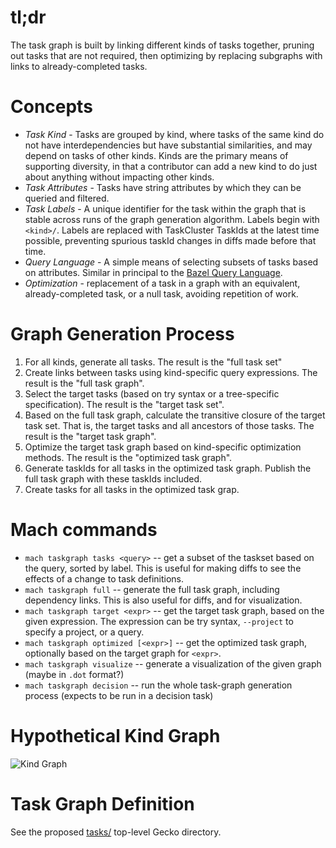 # tl;dr

The task graph is built by linking different kinds of tasks together, pruning out tasks that are not required,
then optimizing by replacing subgraphs with links to already-completed tasks.

# Concepts

* *Task Kind* - Tasks are grouped by kind, where tasks of the same kind do not have interdependencies but have
  substantial similarities, and may depend on tasks of other kinds.  Kinds are the primary means of supporting
  diversity, in that a contributor can add a new kind to do just about anything without impacting other kinds.
* *Task Attributes* - Tasks have string attributes by which they can be queried and filtered.
* *Task Labels* - A unique identifier for the task within the graph that is stable across runs of the graph
  generation algorithm.  Labels begin with `<kind>/`.  Labels are replaced with TaskCluster TaskIds at the
  latest time possible, preventing spurious taskId changes in diffs made before that time.
* *Query Language* - A simple means of selecting subsets of tasks based on attributes.  Similar in principal
  to the [Bazel Query Language](http://bazel.io/docs/query.html).
* *Optimization* - replacement of a task in a graph with an equivalent, already-completed task, or a null
  task, avoiding repetition of work.

# Graph Generation Process

1. For all kinds, generate all tasks.  The result is the "full task set"
1. Create links between tasks using kind-specific query expressions.  The result is the "full task graph".
1. Select the target tasks (based on try syntax or a tree-specific specification).  The result is the "target
   task set".
1. Based on the full task graph, calculate the transitive closure of the target task set.  That is, the target
   tasks and all ancestors of those tasks.  The result is the "target task graph".
1. Optimize the target task graph based on kind-specific optimization methods.  The result is the "optimized task graph".
1. Generate taskIds for all tasks in the optimized task graph.  Publish the full task graph with these taskIds included.
1. Create tasks for all tasks in the optimized task grap.

# Mach commands

* `mach taskgraph tasks <query>` -- get a subset of the taskset based on the query, sorted by label.
  This is useful for making diffs to see the effects of a change to task definitions.
* `mach taskgraph full` -- generate the full task graph, including dependency links.
  This is also useful for diffs, and for visualization.
* `mach taskgraph target <expr>` -- get the target task graph, based on the given expression.
  The expression can be try syntax, `--project` to specify a project, or a query.
* `mach taskgraph optimized [<expr>]` -- get the optimized task graph, optionally based on the target graph for `<expr>`.
* `mach taskgraph visualize` -- generate a visualization of the given graph (maybe in `.dot` format?)
* `mach taskgraph decision` -- run the whole task-graph generation process (expects to be run in a decision task)

# Hypothetical Kind Graph

![Kind Graph](https://cdn.rawgit.com/djmitche/taskcluster-in-tree-taskgraph/master/kinds.svg)

# Task Graph Definition

See the proposed [tasks/](/tasks) top-level Gecko directory.
